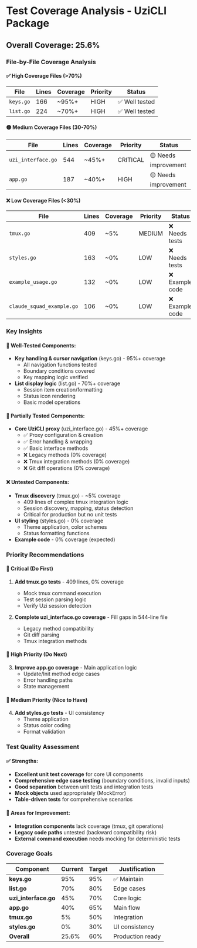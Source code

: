 # Test Coverage Analysis - UziCLI Package

## Overall Coverage: 25.6%

### File-by-File Coverage Analysis

#### ✅ **High Coverage Files (>70%)**
| File | Lines | Coverage | Priority | Status |
|------|--------|----------|----------|--------|
| `keys.go` | 166 | ~95%+ | HIGH | ✅ Well tested |
| `list.go` | 224 | ~70%+ | HIGH | ✅ Well tested |

#### 🟡 **Medium Coverage Files (30-70%)**
| File | Lines | Coverage | Priority | Status |
|------|--------|----------|----------|--------|
| `uzi_interface.go` | 544 | ~45%+ | CRITICAL | 🟡 Needs improvement |
| `app.go` | 187 | ~40%+ | HIGH | 🟡 Needs improvement |

#### ❌ **Low Coverage Files (<30%)**
| File | Lines | Coverage | Priority | Status |
|------|--------|----------|----------|--------|
| `tmux.go` | 409 | ~5% | MEDIUM | ❌ Needs tests |
| `styles.go` | 163 | ~0% | LOW | ❌ Needs tests |
| `example_usage.go` | 132 | ~0% | LOW | ❌ Example code |
| `claude_squad_example.go` | 106 | ~0% | LOW | ❌ Example code |

### Key Insights

#### 🎯 **Well-Tested Components:**
- **Key handling & cursor navigation** (keys.go) - 95%+ coverage
  - All navigation functions tested
  - Boundary conditions covered
  - Key mapping logic verified
- **List display logic** (list.go) - 70%+ coverage  
  - Session item creation/formatting
  - Status icon rendering
  - Basic model operations

#### 🔧 **Partially Tested Components:**
- **Core UziCLI proxy** (uzi_interface.go) - 45%+ coverage
  - ✅ Proxy configuration & creation
  - ✅ Error handling & wrapping
  - ✅ Basic interface methods
  - ❌ Legacy methods (0% coverage)
  - ❌ Tmux integration methods (0% coverage)
  - ❌ Git diff operations (0% coverage)

#### ❌ **Untested Components:**
- **Tmux discovery** (tmux.go) - ~5% coverage
  - 409 lines of complex tmux integration logic
  - Session discovery, mapping, status detection
  - Critical for production but no unit tests
- **UI styling** (styles.go) - 0% coverage
  - Theme application, color schemes
  - Status formatting functions
- **Example code** - 0% coverage (expected)

### Priority Recommendations

#### 🚨 **Critical (Do First)**
1. **Add tmux.go tests** - 409 lines, 0% coverage
   - Mock tmux command execution
   - Test session parsing logic
   - Verify Uzi session detection

2. **Complete uzi_interface.go coverage** - Fill gaps in 544-line file
   - Legacy method compatibility
   - Git diff parsing
   - Tmux integration methods

#### 🎯 **High Priority (Do Next)**  
3. **Improve app.go coverage** - Main application logic
   - Update/Init method edge cases
   - Error handling paths
   - State management

#### 🔧 **Medium Priority (Nice to Have)**
4. **Add styles.go tests** - UI consistency
   - Theme application
   - Status color coding
   - Format validation

### Test Quality Assessment

#### ✅ **Strengths:**
- **Excellent unit test coverage** for core UI components
- **Comprehensive edge case testing** (boundary conditions, invalid inputs)
- **Good separation** between unit tests and integration tests
- **Mock objects** used appropriately (MockError)
- **Table-driven tests** for comprehensive scenarios

#### 🔧 **Areas for Improvement:**
- **Integration components** lack coverage (tmux, git operations)
- **Legacy code paths** untested (backward compatibility risk)
- **External command execution** needs mocking for deterministic tests

### Coverage Goals

| Component | Current | Target | Justification |
|-----------|---------|--------|---------------|
| **keys.go** | 95% | 95% | ✅ Maintain |
| **list.go** | 70% | 80% | Edge cases |  
| **uzi_interface.go** | 45% | 70% | Core logic |
| **app.go** | 40% | 65% | Main flow |
| **tmux.go** | 5% | 50% | Integration |
| **styles.go** | 0% | 30% | UI consistency |
| **Overall** | 25.6% | 60% | Production ready |

